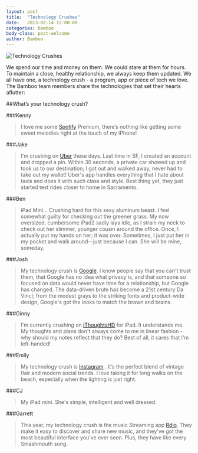 ```yaml
---
layout: post
title:  "Technology Crushes"
date:   2013-02-14 12:00:00
categories: bamboo
body-class: post-welcome
author: Bamboo
---
```


![Technology Crushes](/assets/technology-crushes.jpg)

We spend our time and money on them. We could stare at them for hours. To maintain a close, healthy relationship, we always keep them updated. We all have one, a technology crush - a program, app or piece of tech we love. The Bamboo team members share the technologies that set their hearts aflutter:

##What’s your technology crush?

###Kenny
> I love me some [Spotify](http://spotify.com/) Premium, there’s nothing like getting some sweet melodies right at the touch of my iPhone!

###Jake
> I'm crushing on [Uber](http://uber.com/) these days. Last time in SF, I created an account and dropped a pin. Within 30 seconds, a private car showed up and took us to our destination; I got out and walked away, never had to take out my wallet! Uber's app handles everything that I hate about taxis and does it with such class and style. Best thing yet, they just started test rides closer to home in Sacramento.

###Ben
> iPad Mini… Crushing hard for this sexy aluminum beast. I feel somewhat guilty for checking out the greener grass. My now oversized, cumbersome iPad2 sadly lays idle, as I strain my neck to check out her slimmer, younger cousin around the office. Once, I actually put my hands on her; it was over. Sometimes, I just put her in my pocket and walk around—just because I can. She will be mine, someday.

###Josh
> My technology crush is [Google](http://google.com/). I know people say that you can't trust them, that Google has no idea what privacy is, and that someone so focused on data would never have time for a relationship, but Google has changed. The data-driven brute has become a 21st century Da Vinci; from the modest grays to the striking fonts and product-wide design, Google's got the looks to match the brawn and brains.

###Ginny
> I'm currently crushing on [iThoughtsHD](http://www.ithoughts.co.uk/iThoughtsHD/) for iPad. It understands me. My thoughts and plans don't always come to me in linear fashion - why should my notes reflect that they do? Best of all, it cares that I'm left-handed!

###Emily
> My technology crush is [Instagram](http://www.instagram.com/) . It’s the perfect blend of vintage flair and modern social trends. I love taking it for long walks on the beach, especially when the lighting is just right.

###CJ
> My iPad mini. She's simple, intelligent and well dressed.

###Garrett
> This year, my technology crush is the music Streaming app [Rdio](http://www.rdio.com/). They make it easy to discover and share new music, and they've got the most beautiful interface you've ever seen. Plus, they have like every Smashmouth song.